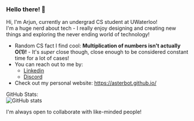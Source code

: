 ### Hello there! 👋

<!--
**asterbot/asterbot** is a ✨ _special_ ✨ repository because its `README.md` (this file) appears on your GitHub profile.

Here are some ideas to get you started:

- 🔭 I’m currently working on ...
- 🌱 I’m currently learning ...
- 👯 I’m looking to collaborate on ...
- 🤔 I’m looking for help with ...
- 💬 Ask me about ...
- 📫 How to reach me: ...
- 😄 Pronouns: ...
- ⚡ Fun fact: ...

[![GitHub Streak](https://github-readme-streak-stats.herokuapp.com/?user=asterbot&show_icons=true&theme=dark)](https://git.io/streak-stats)
<br>![trophies](https://github-profile-trophy.vercel.app/?username=asterbot&theme=onestar&column=4&margin-w=10&margin-h=10)  
<br>![My GitHub stats](https://github-readme-stats.vercel.app/api?username=asterbot&show_icons=true&theme=dark)
<br>[![Top Langs](https://github-readme-stats.vercel.app/api/top-langs/?username=asterbot&show_icons=true&theme=dark)](https://github.com/asterbot/github-readme-stats)

- 💬 Reach me on discord
<br> ![asterbot#6439](https://dcbadge.vercel.app/api/shield/377810036669415425?compact=true)
Hi, I'm Arjun and I'm a current undergraduate student studying CS@University of Waterloo<br>
- ⚡ Fun fact: Multiplication isn't actually O(1) [it's super close though]
- How to reach me: <br>
  I'm always looking for opportunities to connect and collaborate with like-minded individuals! <br>
  You can reach me via [Linkedin](https://www.linkedin.com/in/arjun-sodhi/) or [Discord](https://discordapp.com/users/377810036669415425)
  

-->
Hi, I'm Arjun, currently an undergrad CS student at UWaterloo! \
I'm a huge nerd about tech - I really enjoy designing and creating new things and exploring the never ending world of technology!
- Random CS fact I find cool: **Multiplication of numbers isn't actually O(1)!** - It's _super_ close though, close enough to be considered constant time for a lot of cases! 
- You can reach out to me by:
  - [Linkedin](https://www.linkedin.com/in/arjun-sodhi/)
  - [Discord](https://discordapp.com/users/377810036669415425)
- Check out my personal website: https://asterbot.github.io/

GitHub Stats: \
![GitHub stats](https://github-readme-stats.vercel.app/api?username=asterbot\&rank_icon=github&theme=tokyonight)

I'm always open to collaborate with like-minded people!

